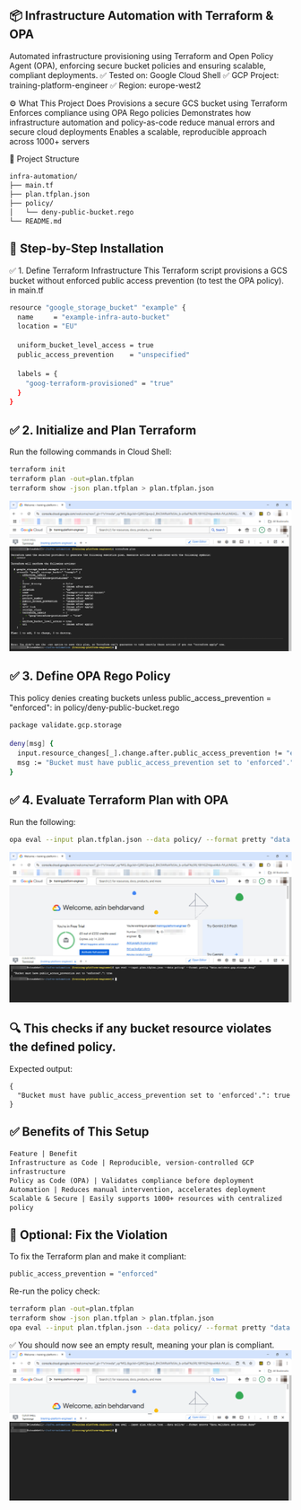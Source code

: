 ## 📦 Infrastructure Automation with Terraform & OPA
Automated infrastructure provisioning using Terraform and Open Policy Agent (OPA), enforcing secure bucket policies and ensuring scalable, compliant deployments.
✅ Tested on: Google Cloud Shell
✅ GCP Project: training-platform-engineer
✅ Region: europe-west2

⚙️ What This Project Does
Provisions a secure GCS bucket using Terraform
Enforces compliance using OPA Rego policies
Demonstrates how infrastructure automation and policy-as-code reduce manual errors and secure cloud deployments
Enables a scalable, reproducible approach across 1000+ servers

🌱 Project Structure
```text
infra-automation/
├── main.tf
├── plan.tfplan.json
├── policy/
│   └── deny-public-bucket.rego
└── README.md
```

## 🚀 Step-by-Step Installation

✅ 1. Define Terraform Infrastructure
This Terraform script provisions a GCS bucket without enforced public access prevention (to test the OPA policy).
in main.tf
```bash
resource "google_storage_bucket" "example" {
  name     = "example-infra-auto-bucket"
  location = "EU"

  uniform_bucket_level_access = true
  public_access_prevention    = "unspecified"

  labels = {
    "goog-terraform-provisioned" = "true"
  }
}
```

## ✅ 2. Initialize and Plan Terraform
Run the following commands in Cloud Shell:
```bash
terraform init
terraform plan -out=plan.tfplan
terraform show -json plan.tfplan > plan.tfplan.json
```
![Terraform Plan Output](./images/terraform-plan-output.png)

## ✅ 3. Define OPA Rego Policy
This policy denies creating buckets unless public_access_prevention = "enforced":
in policy/deny-public-bucket.rego
```bash
package validate.gcp.storage

deny[msg] {
  input.resource_changes[_].change.after.public_access_prevention != "enforced"
  msg := "Bucket must have public_access_prevention set to 'enforced'."
}
```

## ✅ 4. Evaluate Terraform Plan with OPA
Run the following:
```bash
opa eval --input plan.tfplan.json --data policy/ --format pretty "data.validate.gcp.storage.deny"
```
![OPA Eval Fail](./images/opa-eval-fail.png)

## 🔍 This checks if any bucket resource violates the defined policy.
Expected output:
```text
{
  "Bucket must have public_access_prevention set to 'enforced'.": true
}
```
## ✅ Benefits of This Setup
```text
Feature | Benefit
Infrastructure as Code | Reproducible, version-controlled GCP infrastructure
Policy as Code (OPA) | Validates compliance before deployment
Automation | Reduces manual intervention, accelerates deployment
Scalable & Secure | Easily supports 1000+ resources with centralized policy
```

## 🧪 Optional: Fix the Violation
To fix the Terraform plan and make it compliant:
```bash
public_access_prevention = "enforced"
```
Re-run the policy check:
```bash
terraform plan -out=plan.tfplan
terraform show -json plan.tfplan > plan.tfplan.json
opa eval --input plan.tfplan.json --data policy/ --format pretty "data.validate.gcp.storage.deny"
```
✅ You should now see an empty result, meaning your plan is compliant.
![OPA Eval Pass](./images/opa-eval-pass.png)
